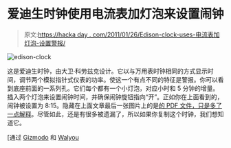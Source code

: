 # 爱迪生时钟使用电流表加灯泡来设置闹钟

> 原文:[https://hacka day . com/2011/01/26/Edison-clock-uses-电流表加灯泡-设置警报/](https://hackaday.com/2011/01/26/edison-clock-uses-ammeter-plus-bulbs-to-set-alarm/)

![](../Images/9c093043d52933ee574bb4302b39da92.png "edison-clock")

这是爱迪生时钟，由大卫·科劳兹克设计。它以与万用表时钟相同的方式显示时间，调节两个模拟指针式仪表的功率。使这一个有点不同的特征是警报。你可以看到底座前面的一系列孔。它们每个都有一个小灯泡，对应小时和 5 分钟的增量。插入两个灯泡来设置闹钟时间，并确保闹钟旋钮指向“开”。正如你在上面看到的，闹钟被设置为 8:15。隐藏在上面文章最后一张图片上的是[的 PDF 文件，只是多了一点解释](http://s3images.coroflot.com/user_files/individual_files/366965_xQ3ZdQBsdubO5oSLtgEAEGgMI.pdf)。尽管如此，还是有很多被遗漏了，所以如果你复制这个时钟，我们想知道它。

[通过 [Gizmodo](http://gizmodo.com/5742879/what-is-this-cruel-and-unusual-torture-instrument) 和 [Walyou](http://walyou.com/light-bulb-alarm-clock/)